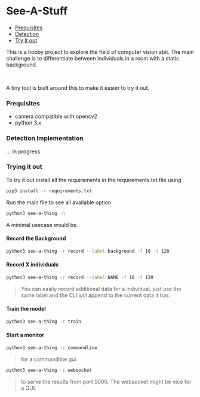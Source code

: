 # See-A-Stuff

*  [Prequisites](#prequisites)
*  [Detection](#detection-implementation)
*  [Try it out](#trying-it-out)


This is a hobby project to explore the field of computer vision abit. The main challenge is to differentiate between
individuals in a room with a static background. 

<br/>

A tiny tool is built around this to make it easier to try it out.

### Prequisites
  * camera compatible with opencv2 
  * python 3.x

### Detection Implementation
... In progress

### Trying it out

To try it out install all the requirements in the requirements.txt file using
```bash
pip3 install -r requirements.txt
```

Run the main file to see all available option

```bash
python3 see-a-thing -h
```

A minimal usecase would be.

#### Record the Background 
```bash
python3 see-a-thing -r record --label background -f 10 -t 120
```
#### Record X individuals
```bash
python3 see-a-thing -r record --label NAME -f 10 -t 120
```
> You can easily record additional data for a individual, just use the same label and the CLI will append to the current data it has.

#### Train the model
```bash
python3 see-a-thing -r train
```
#### Start a monitor
```bash
python3 see-a-thing -s commandline
```
> for a commandline gui

```bash
python3 see-a-thing -s websocket
```
> to serve the results from port 5000. The websocket might be nice for a GUI.

